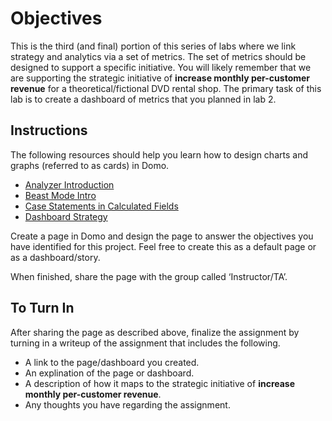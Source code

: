 Objectives
==========

This is the third (and final) portion of this series of labs where we
link strategy and analytics via a set of metrics. The set of metrics
should be designed to support a specific initiative. You will likely
remember that we are supporting the strategic initiative of **increase
monthly per-customer revenue** for a theoretical/fictional DVD rental
shop. The primary task of this lab is to create a dashboard of metrics
that you planned in lab 2.

Instructions
------------

The following resources should help you learn how to design charts and
graphs (referred to as cards) in Domo.

-   [Analyzer Introduction](https://www.youtube.com/watch?v=FjkmAgpTT7U)
-   [Beast Mode Intro](https://www.youtube.com/watch?v=iEJ9x7-Tgw0)
-   [Case Statements in Calculated
    Fields](https://www.youtube.com/watch?v=o9_kkTFTqkI)
-   [Dashboard Strategy](https://www.youtube.com/watch?v=7ULGsdibovI)

Create a page in Domo and design the page to answer the objectives you
have identified for this project. Feel free to create this as a default
page or as a dashboard/story.

When finished, share the page with the group called ‘Instructor/TA’.

To Turn In
----------

After sharing the page as described above, finalize the assignment by
turning in a writeup of the assignment that includes the following.

-   A link to the page/dashboard you created.
-   An explination of the page or dashboard.
-   A description of how it maps to the strategic initiative of
    **increase monthly per-customer revenue**.
-   Any thoughts you have regarding the assignment.
